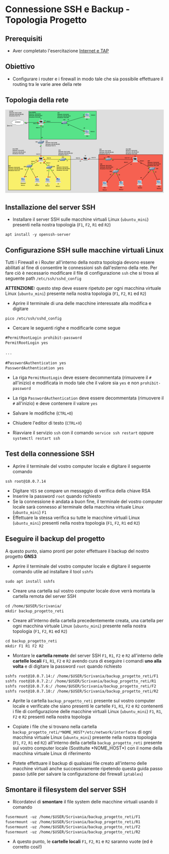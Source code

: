 # Connessione SSH e Backup - Topologia Progetto

## Prerequisiti
- Aver completato l'esercitazione [Internet e TAP](https://github.com/fpacenza/Fondamenti-di-Reti-e-Sicurezza-Informatica/tree/main/Internet%20e%20TAP)

## Obiettivo
- Configurare i router e i firewall in modo tale che sia possibile effettuare il routing tra le varie aree della rete

## Topologia della rete
![alt text](https://github.com/fpacenza/Fondamenti-di-Reti-e-Sicurezza-Informatica/blob/main/Routing/project_topology_gns3.png?raw=true)


## Installazione del server SSH
- Installare il server SSH sulle macchine virtuali Linux (`ubuntu_mini`) presenti nella nostra topologia (`F1`, `F2`, `R1` ed `R2`)
```console
apt install -y openssh-server
```

## Configurazione SSH sulle macchine virtuali Linux
Tutti i Firewall e i Router all'interno della nostra topologia devono essere abilitati al fine di consentire le connessioni ssh dall'esterno della rete. Per fare ciò è necessario modificare il file di configurazione `ssh` che si trova al seguente path `/etc/ssh/sshd_config`

**ATTENZIONE:** questo step deve essere ripetuto per ogni macchina virtuale Linux (`ubuntu_mini`) presente nella nostra topologia (`F1`, `F2`, `R1` ed `R2`)
- Aprire il terminale di una delle macchine interessate alla modifica e digitare 
```console
pico /etc/ssh/sshd_config
```

- Cercare le seguenti righe e modificarle come segue
```console
#PermitRootLogin prohibit-password
PermitRootLogin yes

...

#PasswordAuthentication yes
PasswordAuthentication yes
```
- La riga `PermitRootLogin` deve essere decommentata (rimuovere il `#` all'inizio) e modificata in modo tale che il valore sia `yes` e non `prohibit-password`
- La riga `PasswordAuthentication` deve essere decommentata (rimuovere il `#` all'inizio) e deve contenere il valore `yes`

- Salvare le modifiche (`CTRL+O`)
- Chiudere l'editor di testo (`CTRL+X`)
- Riavviare il servizio `ssh` con il comando `service ssh restart` oppure `systemctl restart ssh`

## Test della connessione SSH
- Aprire il terminale del vostro computer locale e digitare il seguente comando
```console
ssh root@10.0.7.14
```
- Digitare `YES` se compare un messaggio di verifica della chiave RSA
- Inserire la password `root` quando richiesto
- Se la connessione è andata a buon fine, il terminale del vostro computer locale sarà connesso al terminale della macchina virtuale Linux (`ubuntu_mini`) `F1`
- Effettuare la stessa verifica su tutte le macchine virtuali Linux (`ubuntu_mini`) presenti nella nostra topologia (`F1`, `F2`, `R1` ed `R2`)


## Eseguire il backup del progetto
A questo punto, siamo pronti per poter effettuare il backup del nostro progetto **GNS3**

- Aprire il terminale del vostro computer locale e digitare il seguente comando utile ad installare il tool `sshfs`
```console
sudo apt install sshfs
```
- Creare una cartella sul vostro computer locale dove verrà montata la cartella remota del server SSH

```console
cd /home/$USER/Scrivania/
mkdir backup_progetto_reti
```

- Creare all'interno della cartella precedentemente creata, una cartella per ogni macchina virtuale Linux (`ubuntu_mini`) presente nella nostra topologia (`F1`, `F2`, `R1` ed `R2`)
```console
cd backup_progetto_reti
mkdir F1 R1 F2 R2
```

- Montare le **cartella remote** del server SSH `F1`, `R1`, `F2` e `R2` all'interno delle **cartelle locali** `F1`, `R1`, `F2` e `R2` avendo cura di eseguire i comandi **uno alla volta** e di digitare la password `root` quando richiesto
```console
sshfs root@10.0.7.14:/ /home/$USER/Scrivania/backup_progetto_reti/F1
sshfs root@10.0.7.2:/ /home/$USER/Scrivania/backup_progetto_reti/R1
sshfs root@10.0.7.6:/ /home/$USER/Scrivania/backup_progetto_reti/F2
sshfs root@10.0.7.10:/ /home/$USER/Scrivania/backup_progetto_reti/R2
```

- Aprite la cartella `backup_progetto_reti` presente sul vostro computer locale e verificate che siano presenti le cartelle `F1`, `R1`, `F2` e `R2` contenenti i file di configurazione delle macchine virtuali Linux (`ubuntu_mini`) `F1`, `R1`, `F2` e `R2` presenti nella nostra topologia

- Copiate i file che si trovano nella cartella `backup_progetto_reti/*NOME_HOST*/etc/network/interfaces` di ogni macchina virtuale Linux (`ubuntu_mini`) presente nella nostra topologia (`F1`, `F2`, `R1` ed `R2`) all'interno della cartella `backup_progetto_reti` presente sul vostro computer locale (Sostituite \*NOME_HOST\*) con il nome della macchina virtuale Linux di riferimento

- Potete effettuare il backup di qualsiasi file creato all'interno delle macchine virtuali anche successivamente ripetendo questa guida passo passo (utile per salvare la configurazione del firewall `iptables`)

## Smontare il filesystem del server SSH
- Ricordatevi di **smontare** il file system delle macchine virtuali usando il comando
```console
fusermount -uz /home/$USER/Scrivania/backup_progetto_reti/F1
fusermount -uz /home/$USER/Scrivania/backup_progetto_reti/R1
fusermount -uz /home/$USER/Scrivania/backup_progetto_reti/F2
fusermount -uz /home/$USER/Scrivania/backup_progetto_reti/R2
```
- A questo punto, le **cartelle locali** `F1`, `F2`, `R1` e `R2` saranno vuote (ed è corretto così!) 
